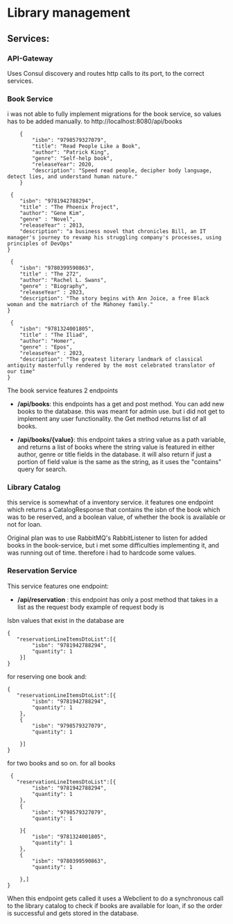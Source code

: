 # Library management





## Services:

### API-Gateway

Uses Consul discovery and routes http calls to its port, to the correct services.


### Book Service

i was not able to fully implement migrations for the book service, so values has to be added manually.
to http://localhost:8080/api/books

```
    {
        "isbn": "9798579327079",
        "title": "Read People Like a Book",
        "author": "Patrick King",
        "genre": "Self-help book",
        "releaseYear": 2020,
        "description": "Speed read people, decipher body language, detect lies, and understand human nature."
    }
```
```
 {
    "isbn": "9781942788294",
    "title" : "The Phoenix Project",
    "author": "Gene Kim",
    "genre" : "Novel",
    "releaseYear" : 2013,
    "description": "a business novel that chronicles Bill, an IT manager's journey to revamp his struggling company's processes, using principles of DevOps"
}
```
```
 {
    "isbn": "9780399590863",
    "title" : "The 272",
    "author": "Rachel L. Swans",
    "genre" : "Biography",
    "releaseYear" : 2023,
    "description": "The story begins with Ann Joice, a free Black woman and the matriarch of the Mahoney family."
}
```

```
 {
    "isbn": "9781324001805",
    "title" : "The Iliad",
    "author": "Homer",
    "genre" : "Epos",
    "releaseYear" : 2023,
    "description": "The greatest literary landmark of classical antiquity masterfully rendered by the most celebrated translator of our time"
}
```





The book service features 2 endpoints

- **/api/books**: this endpoints has a get and post method. You can add new books to the database.
    this was meant for admin use. but i did not get to implement any user functionality. the Get method 
    returns list of all books.


- **/api/books/{value}**: this endpoint takes a string value as a path variable, and returns a list of books
where the string value is featured in either author, genre or title fields in the database.
it will also return if just a portion of field value is the same as the string, as it uses the "contains" query for search.


### Library Catalog

this service is somewhat of a inventory service. it features one endpoint which returns a CatalogResponse that contains
the isbn of the book which was to be reserved, and a boolean value, of whether the book is available or not for loan.

Original plan was to use RabbitMQ's RabbitListener to
listen for added books in the book-service, but i met some difficulties
implementing it, and was running out of time. therefore i had to hardcode some values.


### Reservation Service

This service features one endpoint:
- **/api/reservation** : this endpoint has only a post method that takes in a list as the request body
example of request body is

Isbn values that exist in the database are
```
{
   "reservationLineItemsDtoList":[{
        "isbn": "9781942788294",
        "quantity": 1
    }]
}
```
for reserving one book and:
```
{
   "reservationLineItemsDtoList":[{
        "isbn": "9781942788294",
        "quantity": 1
    },
    {
        "isbn": "9798579327079",
        "quantity": 1
        
    }]
}
```
for two books and so on.
for all books
```
 {
   "reservationLineItemsDtoList":[{
        "isbn": "9781942788294",
        "quantity": 1
    },
    {
        "isbn": "9798579327079",
        "quantity": 1
        
    }{
        "isbn": "9781324001805",
        "quantity": 1
    },
    {
        "isbn": "9780399590863",
        "quantity": 1
        
    },]
}
```

When this endpoint gets called it uses a Webclient to do a synchronous
call to the library catalog to check if books are 
available for loan, if so the order is successful and gets stored in the database.
